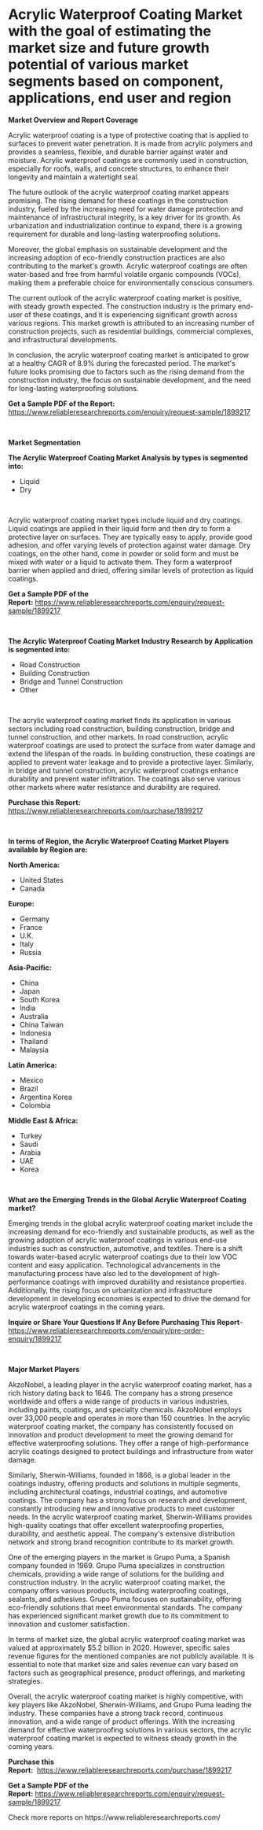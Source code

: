 <p><h1>Acrylic Waterproof Coating Market with the goal of estimating the market size and future growth potential of various market segments based on component, applications, end user and region</h1></p><p><strong>Market Overview and Report Coverage</strong></p>
<p><p>Acrylic waterproof coating is a type of protective coating that is applied to surfaces to prevent water penetration. It is made from acrylic polymers and provides a seamless, flexible, and durable barrier against water and moisture. Acrylic waterproof coatings are commonly used in construction, especially for roofs, walls, and concrete structures, to enhance their longevity and maintain a watertight seal.</p><p>The future outlook of the acrylic waterproof coating market appears promising. The rising demand for these coatings in the construction industry, fueled by the increasing need for water damage protection and maintenance of infrastructural integrity, is a key driver for its growth. As urbanization and industrialization continue to expand, there is a growing requirement for durable and long-lasting waterproofing solutions.</p><p>Moreover, the global emphasis on sustainable development and the increasing adoption of eco-friendly construction practices are also contributing to the market's growth. Acrylic waterproof coatings are often water-based and free from harmful volatile organic compounds (VOCs), making them a preferable choice for environmentally conscious consumers.</p><p>The current outlook of the acrylic waterproof coating market is positive, with steady growth expected. The construction industry is the primary end-user of these coatings, and it is experiencing significant growth across various regions. This market growth is attributed to an increasing number of construction projects, such as residential buildings, commercial complexes, and infrastructural developments.</p><p>In conclusion, the acrylic waterproof coating market is anticipated to grow at a healthy CAGR of 8.9% during the forecasted period. The market's future looks promising due to factors such as the rising demand from the construction industry, the focus on sustainable development, and the need for long-lasting waterproofing solutions.</p></p>
<p><strong>Get a Sample PDF of the Report:</strong> <a href="https://www.reliableresearchreports.com/enquiry/request-sample/1899217">https://www.reliableresearchreports.com/enquiry/request-sample/1899217</a></p>
<p>&nbsp;</p>
<p><strong>Market Segmentation</strong></p>
<p><strong>The Acrylic Waterproof Coating Market Analysis by types is segmented into:</strong></p>
<p><ul><li>Liquid</li><li>Dry</li></ul></p>
<p>&nbsp;</p>
<p><p>Acrylic waterproof coating market types include liquid and dry coatings. Liquid coatings are applied in their liquid form and then dry to form a protective layer on surfaces. They are typically easy to apply, provide good adhesion, and offer varying levels of protection against water damage. Dry coatings, on the other hand, come in powder or solid form and must be mixed with water or a liquid to activate them. They form a waterproof barrier when applied and dried, offering similar levels of protection as liquid coatings.</p></p>
<p><strong>Get a Sample PDF of the Report:</strong>&nbsp;<a href="https://www.reliableresearchreports.com/enquiry/request-sample/1899217">https://www.reliableresearchreports.com/enquiry/request-sample/1899217</a></p>
<p>&nbsp;</p>
<p><strong>The Acrylic Waterproof Coating Market Industry Research by Application is segmented into:</strong></p>
<p><ul><li>Road Construction</li><li>Building Construction</li><li>Bridge and Tunnel Construction</li><li>Other</li></ul></p>
<p>&nbsp;</p>
<p><p>The acrylic waterproof coating market finds its application in various sectors including road construction, building construction, bridge and tunnel construction, and other markets. In road construction, acrylic waterproof coatings are used to protect the surface from water damage and extend the lifespan of the roads. In building construction, these coatings are applied to prevent water leakage and to provide a protective layer. Similarly, in bridge and tunnel construction, acrylic waterproof coatings enhance durability and prevent water infiltration. The coatings also serve various other markets where water resistance and durability are required.</p></p>
<p><strong>Purchase this Report:</strong>&nbsp; <a href="https://www.reliableresearchreports.com/purchase/1899217">https://www.reliableresearchreports.com/purchase/1899217</a></p>
<p>&nbsp;</p>
<p><strong>In terms of Region, the Acrylic Waterproof Coating Market Players available by Region are:</strong></p>
<p>
    <p> <strong> North America: </strong>
        <ul>
            <li>United States</li>
            <li>Canada</li>
        </ul>
        </p> 
    <p> <strong> Europe: </strong>
        <ul>
            <li>Germany</li>
            <li>France</li>
            <li>U.K.</li>
            <li>Italy</li>
            <li>Russia</li>
        </ul>
        </p> 
    <p> <strong> Asia-Pacific: </strong>
        <ul>
            <li>China</li>
            <li>Japan</li>
            <li>South Korea</li>
            <li>India</li>
            <li>Australia</li>
            <li>China Taiwan</li>
            <li>Indonesia</li>
            <li>Thailand</li>
            <li>Malaysia</li>
        </ul>
        </p> 
    <p> <strong> Latin America: </strong>
        <ul>
            <li>Mexico</li>
            <li>Brazil</li>
            <li>Argentina Korea</li>
            <li>Colombia</li>
        </ul>
        </p> 
    <p> <strong> Middle East & Africa: </strong>
        <ul>
            <li>Turkey</li>
            <li>Saudi</li>
            <li>Arabia</li>
            <li>UAE</li>
            <li>Korea</li>
        </ul>
    </p>
    </p>
<p>&nbsp;</p>
<p><strong>What are the Emerging Trends in the Global Acrylic Waterproof Coating market?</strong></p>
<p><p>Emerging trends in the global acrylic waterproof coating market include the increasing demand for eco-friendly and sustainable products, as well as the growing adoption of acrylic waterproof coatings in various end-use industries such as construction, automotive, and textiles. There is a shift towards water-based acrylic waterproof coatings due to their low VOC content and easy application. Technological advancements in the manufacturing process have also led to the development of high-performance coatings with improved durability and resistance properties. Additionally, the rising focus on urbanization and infrastructure development in developing economies is expected to drive the demand for acrylic waterproof coatings in the coming years.</p></p>
<p><strong>Inquire or Share Your Questions If Any Before Purchasing This Report</strong>- <a href="https://www.reliableresearchreports.com/enquiry/pre-order-enquiry/1899217">https://www.reliableresearchreports.com/enquiry/pre-order-enquiry/1899217</a></p>
<p>&nbsp;</p>
<p><strong>Major Market Players</strong></p>
<p><p>AkzoNobel, a leading player in the acrylic waterproof coating market, has a rich history dating back to 1646. The company has a strong presence worldwide and offers a wide range of products in various industries, including paints, coatings, and specialty chemicals. AkzoNobel employs over 33,000 people and operates in more than 150 countries. In the acrylic waterproof coating market, the company has consistently focused on innovation and product development to meet the growing demand for effective waterproofing solutions. They offer a range of high-performance acrylic coatings designed to protect buildings and infrastructure from water damage.</p><p>Similarly, Sherwin-Williams, founded in 1866, is a global leader in the coatings industry, offering products and solutions in multiple segments, including architectural coatings, industrial coatings, and automotive coatings. The company has a strong focus on research and development, constantly introducing new and innovative products to meet customer needs. In the acrylic waterproof coating market, Sherwin-Williams provides high-quality coatings that offer excellent waterproofing properties, durability, and aesthetic appeal. The company's extensive distribution network and strong brand recognition contribute to its market growth.</p><p>One of the emerging players in the market is Grupo Puma, a Spanish company founded in 1969. Grupo Puma specializes in construction chemicals, providing a wide range of solutions for the building and construction industry. In the acrylic waterproof coating market, the company offers various products, including waterproofing coatings, sealants, and adhesives. Grupo Puma focuses on sustainability, offering eco-friendly solutions that meet environmental standards. The company has experienced significant market growth due to its commitment to innovation and customer satisfaction.</p><p>In terms of market size, the global acrylic waterproof coating market was valued at approximately $5.2 billion in 2020. However, specific sales revenue figures for the mentioned companies are not publicly available. It is essential to note that market size and sales revenue can vary based on factors such as geographical presence, product offerings, and marketing strategies.</p><p>Overall, the acrylic waterproof coating market is highly competitive, with key players like AkzoNobel, Sherwin-Williams, and Grupo Puma leading the industry. These companies have a strong track record, continuous innovation, and a wide range of product offerings. With the increasing demand for effective waterproofing solutions in various sectors, the acrylic waterproof coating market is expected to witness steady growth in the coming years.</p></p>
<p><strong>Purchase this Report:</strong>&nbsp;&nbsp;<a href="https://www.reliableresearchreports.com/purchase/1899217">https://www.reliableresearchreports.com/purchase/1899217</a></p>
<p></p>
<p><strong>Get a Sample PDF of the Report:</strong>&nbsp;<a href="https://www.reliableresearchreports.com/enquiry/request-sample/1899217">https://www.reliableresearchreports.com/enquiry/request-sample/1899217</a></p>
<p>Check more reports on https://www.reliableresearchreports.com/</p>